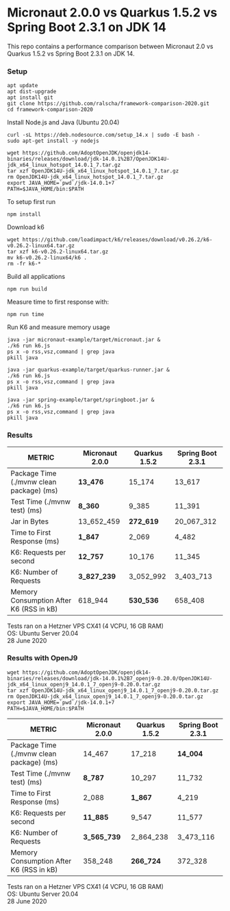 # Micronaut 2.0.0  vs Quarkus 1.5.2 vs Spring Boot 2.3.1 on JDK 14

This repo contains a performance comparison between Micronaut 2.0 vs Quarkus 1.5.2 vs Spring Boot 2.3.1 on JDK 14. 

### Setup

```
apt update
apt dist-upgrade
apt install git
git clone https://github.com/ralscha/framework-comparison-2020.git
cd framework-comparison-2020
```

Install Node.js and Java (Ubuntu 20.04)

```
curl -sL https://deb.nodesource.com/setup_14.x | sudo -E bash -
sudo apt-get install -y nodejs

wget https://github.com/AdoptOpenJDK/openjdk14-binaries/releases/download/jdk-14.0.1%2B7/OpenJDK14U-jdk_x64_linux_hotspot_14.0.1_7.tar.gz
tar xzf OpenJDK14U-jdk_x64_linux_hotspot_14.0.1_7.tar.gz
rm OpenJDK14U-jdk_x64_linux_hotspot_14.0.1_7.tar.gz
export JAVA_HOME=`pwd`/jdk-14.0.1+7
PATH=$JAVA_HOME/bin:$PATH
```


To setup first run

```
npm install
``` 

Download k6

```
wget https://github.com/loadimpact/k6/releases/download/v0.26.2/k6-v0.26.2-linux64.tar.gz
tar xzf k6-v0.26.2-linux64.tar.gz
mv k6-v0.26.2-linux64/k6 .
rm -fr k6-*
```

Build all applications

```
npm run build
```

Measure time to first response with:

```
npm run time
```


Run K6 and measure memory usage

```
java -jar micronaut-example/target/micronaut.jar &
./k6 run k6.js
ps x -o rss,vsz,command | grep java
pkill java

java -jar quarkus-example/target/quarkus-runner.jar &
./k6 run k6.js
ps x -o rss,vsz,command | grep java
pkill java

java -jar spring-example/target/springboot.jar &
./k6 run k6.js
ps x -o rss,vsz,command | grep java
pkill java
```


### Results

| METRIC  | Micronaut 2.0.0  | Quarkus 1.5.2  | Spring Boot 2.3.1  |
|---|---|---|---|
| Package Time (./mvnw clean package) (ms)  | **13_476** |  15_174  | 13_617  |
| Test Time (./mvnw test) (ms)   | **8_360**  | 9_385  | 11_391  |
| Jar in Bytes    | 13_652_459  | **272_619**  | 20_067_312  |
| Time to First Response (ms)   |  **1_847**  | 2_069  | 4_482 |
| K6: Requests per second   | **12_757** | 10_176 | 11_345  |
| K6: Number of Requests   | **3_827_239**  | 3_052_992  | 3_403_713  |
| Memory Consumption After K6 (RSS in kB)   | 618_944  | **530_536** |  658_408 |


Tests ran on a Hetzner VPS CX41 (4 VCPU, 16 GB RAM)      
OS: Ubuntu Server 20.04     
28 June 2020



### Results with OpenJ9

```
wget https://github.com/AdoptOpenJDK/openjdk14-binaries/releases/download/jdk-14.0.1%2B7_openj9-0.20.0/OpenJDK14U-jdk_x64_linux_openj9_14.0.1_7_openj9-0.20.0.tar.gz
tar xzf OpenJDK14U-jdk_x64_linux_openj9_14.0.1_7_openj9-0.20.0.tar.gz
rm OpenJDK14U-jdk_x64_linux_openj9_14.0.1_7_openj9-0.20.0.tar.gz
export JAVA_HOME=`pwd`/jdk-14.0.1+7
PATH=$JAVA_HOME/bin:$PATH
```

| METRIC  | Micronaut 2.0.0  | Quarkus 1.5.2  | Spring Boot 2.3.1  |
|---|---|---|---|
| Package Time (./mvnw clean package) (ms)  | 14_467   | 17_218   | **14_004** |
| Test Time (./mvnw test) (ms)   | **8_787**  | 10_297   | 11_732  |
| Time to First Response (ms)   | 2_088  | **1_867** | 4_219  |
| K6: Requests per second   | **11_885**  |  9_547  | 11_577 |
| K6: Number of Requests   | **3_565_739**  | 2_864_238  | 3_473_116 |
| Memory Consumption After K6 (RSS in kB)   | 358_248  | **266_724** | 372_328 |


Tests ran on a Hetzner VPS CX41 (4 VCPU, 16 GB RAM)      
OS: Ubuntu Server 20.04     
28 June 2020

